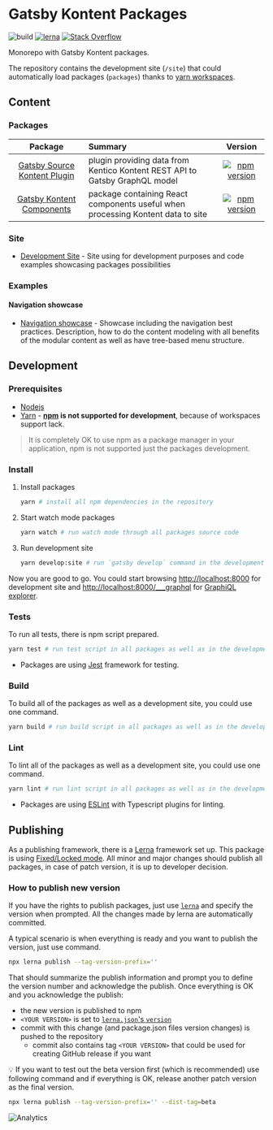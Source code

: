 # Gatsby Kontent Packages

![build](https://github.com/Kentico/gatsby-source-kontent/workflows/build/badge.svg)
[![lerna](https://img.shields.io/badge/maintained%20with-lerna-cc00ff.svg)](https://lerna.js.org/)
[![Stack Overflow](https://img.shields.io/badge/Stack%20Overflow-ASK%20NOW-FE7A16.svg?logo=stackoverflow&logoColor=white)](https://stackoverflow.com/tags/kentico-kontent)

Monorepo with Gatsby Kontent packages.

The repository contains the development site (`/site`) that could automatically load packages (`packages`) thanks to [yarn workspaces](https://classic.yarnpkg.com/en/docs/workspaces/).

## Content

### Packages

|                                 Package                                 | Summary                                                                         |                                                                        Version                                                                         |
| :---------------------------------------------------------------------: | :------------------------------------------------------------------------------ | :----------------------------------------------------------------------------------------------------------------------------------------------------: |
| [Gatsby Source Kontent Plugin](/packages/gatsby-source-kontent#readme)  | plugin providing data from Kentico Kontent REST API to Gatsby GraphQL model     |     [![npm version](https://badge.fury.io/js/%40kentico%2Fgatsby-source-kontent.svg)](https://badge.fury.io/js/%40kentico%2Fgatsby-source-kontent)     |
| [Gatsby Kontent Components](/packages/gatsby-kontent-components#readme) | package containing React components useful when processing Kontent data to site | [![npm version](https://badge.fury.io/js/%40kentico%2Fgatsby-kontent-components.svg)](https://badge.fury.io/js/%40kentico%2Fgatsby-kontent-components) |

### Site

- [Development Site](/site#readme) - Site using for development purposes and code examples showcasing packages possibilities

### Examples

#### Navigation showcase

- [Navigation showcase](/examples/navigation#readme) - Showcase including the navigation best practices. Description, how to do the content modeling with all benefits of the modular content as well as have tree-based menu structure.

## Development

### Prerequisites

- [Nodejs](https://nodejs.org/en/)
- [Yarn](https://yarnpkg.com/) - **[npm](https://www.npmjs.com/) is not supported for development**, because of workspaces support lack.

> It is completely OK to use npm as a package manager in your application, npm is not supported just the packages development.

### Install

1. Install packages

   ```sh
   yarn # install all npm dependencies in the repository
   ```

2. Start watch mode packages

   ```sh
   yarn watch # run watch mode through all packages source code
   ```

3. Run development site

   ```sh
   yarn develop:site # run `gatsby develop` command in the development site
   ```

Now you are good to go. You could start browsing <http://localhost:8000> for development site and <http://localhost:8000/___graphql> for [GraphiQL explorer](https://github.com/graphql/graphiql/blob/master/packages/graphiql/README.md).

### Tests

To run all tests, there is npm script prepared.

```sh
yarn test # run test script in all packages as well as in the development site
```

- Packages are using [Jest](http://jest.org/) framework for testing.

### Build

To build all of the packages as well as a development site, you could use one command.

```sh
yarn build # run build script in all packages as well as in the development site
```

### Lint

To lint all of the packages as well as a development site, you could use one command.

```sh
yarn lint # run lint script in all packages as well as in the development site
```

- Packages are using [ESLint](https://eslint.org/) with Typescript plugins for linting.

## Publishing

As a publishing framework, there is a [Lerna](https://github.com/lerna/lerna) framework set up. This package is using [Fixed/Locked mode](https://github.com/lerna/lerna#fixedlocked-mode-default). All minor and major changes should publish all packages, in case of patch version, it is up to developer decision.

### How to publish new version

If you have the rights to publish packages, just use [`lerna`](https://github.com/lerna/lerna/tree/master/commands/publish#readme) and specify the version when prompted. All the changes made by lerna are automatically committed.

A typical scenario is when everything is ready and you want to publish the version, just use command.

```sh
npx lerna publish --tag-version-prefix=''
```

That should summarize the publish information and prompt you to define the version number and acknowledge the publish. Once everything is OK and you acknowledge the publish:

- the new version is published to npm
- `<YOUR VERSION>` is set to [`lerna.json`'s `version`](lerna.json)
- commit with this change (and package.json files version changes) is pushed to the repository
  - commit also contains tag `<YOUR VERSION>` that could be used for creating GitHub release if you want

:bulb: If you want to test out the beta version first (which is recommended) use following command and if everything is OK, release another patch version as the final version.

```sh
npx lerna publish --tag-version-prefix='' --dist-tag=beta
```

![Analytics](https://kentico-ga-beacon.azurewebsites.net/api/UA-69014260-4/Kentico/kontent-gatsby-packages?pixel)

